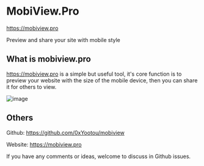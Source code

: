 # MobiView.Pro 

https://mobiview.pro

Preview and share your site with mobile style

## What is mobiview.pro

https://mobiview.pro is a simple but useful tool, it's core function is to preview your website with the size of the mobile device, then you can share it for others to view.

![image](https://user-images.githubusercontent.com/897401/230623086-c11d0ff0-a8a0-45ff-8d5e-1a0b12fe4a00.png)

## Others

Github: https://github.com/0xYootou/mobiview

Website: https://mobiview.pro

If you have any comments or ideas, welcome to discuss in Github issues.
